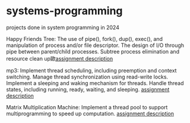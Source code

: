 # systems-programming
projects done in system programming in 2024  
    
Happy Friends Tree: The use of pipe(), fork(), dup(), exec(), and manipulation of process and/or file descriptor. The design of I/O through pipe between parent/child processes. Subtree process elimination and resource clean up歐[assignment description](https://hackmd.io/@rwGDMkdFT2m4A250yFDLPg/BJURLjchC)  
  
mp3: Implement thread scheduling, including preemption and context switching. Manage thread synchronization using read-write locks. Implement a sleeping and waking mechanism for threads. Handle thread states, including running, ready, waiting, and sleeping. [assignment description](https://hackmd.io/@seantsao00/sp2024_hw3)  
  
Matrix Multiplication Machine: Implement a thread pool to support multiprogramming to speed up computation. [assignment description](https://hackmd.io/@kcwayne/sp2024_hw4)
